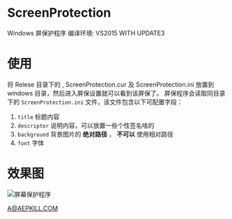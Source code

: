 # ScreenProtection

Windows 屏保护程序
编译环境: VS2015 WITH UPDATE3

# 使用
将 Relese 目录下的 , ScreenProtection.cur 及 ScreenProtection.ini 放置到 windows 目录，然后进入屏保设置就可以看到该屏保了。 
屏保程序会读取同目录下的 `ScreenProtection.ini` 文件，该文件包含以下可配置字段：
  1. `title` 标题内容 
  2. `descriptor` 说明内容，可以放置一些个性签名啥的 
  3. `background` 背景图片的 **绝对路径** ， **不可以** 使用相对路径 
  4. `font` 字体 
 
# 效果图
![屏幕保护程序](https://github.com/AepKill/ScreenProtection/blob/master/Picture/result.png?raw=true)

A@AEPKILL.COM
